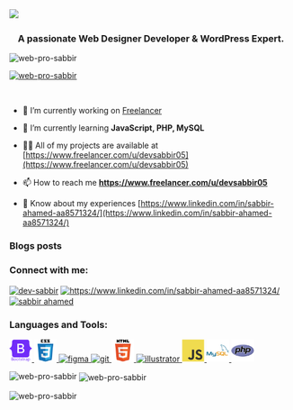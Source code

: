 <img src="https://scontent.fdac138-1.fna.fbcdn.net/v/t39.30808-6/460323153_487420940790317_7297448095746662414_n.jpg?stp=dst-jpg_s960x960&_nc_cat=111&ccb=1-7&_nc_sid=cc71e4&_nc_eui2=AeG31H8rpY2zJdJTCkJv5YIGMrveM5bDDrEyu94zlsMOscGH-zTYh4rmhBmLaYX3bA0JsgI9Uk29KW8gSmppiPXR&_nc_ohc=HcT1g8Q7MJoQ7kNvgHr0LSc&_nc_ht=scontent.fdac138-1.fna&_nc_gid=ACK6n_2F1BGVlrAjq-6aK7g&oh=00_AYAI34UDdlJjq0l2GhqOdGXqiNlrN9ylQkLMNEVuPQMcXg&oe=66EF2756">


<h3 align="center">A passionate Web Designer Developer & WordPress Expert.</h3>

<p align="left"> <img src="https://komarev.com/ghpvc/?username=web-pro-sabbir&label=Profile%20views&color=0e75b6&style=flat" alt="web-pro-sabbir" /> </p>

<p align="left"> <a href="https://github.com/ryo-ma/github-profile-trophy"><img src="https://github-profile-trophy.vercel.app/?username=web-pro-sabbir" alt="web-pro-sabbir" /></a> </p>

<p align="left"> <a href="https://twitter.com/" target="blank"><img src="https://img.shields.io/twitter/follow/?logo=twitter&style=for-the-badge" alt="" /></a> </p>

- 🔭 I’m currently working on [Freelancer](https://www.freelancer.com/u/devsabbir05)

- 🌱 I’m currently learning **JavaScript, PHP, MySQL**

- 👨‍💻 All of my projects are available at [https://www.freelancer.com/u/devsabbir05](https://www.freelancer.com/u/devsabbir05)

- 📫 How to reach me **https://www.freelancer.com/u/devsabbir05**

- 📄 Know about my experiences [https://www.linkedin.com/in/sabbir-ahamed-aa8571324/](https://www.linkedin.com/in/sabbir-ahamed-aa8571324/)

### Blogs posts
<!-- BLOG-POST-LIST:START -->
<!-- BLOG-POST-LIST:END -->

<h3 align="left">Connect with me:</h3>
<p align="left">
<a href="https://dev.to/dev-sabbir" target="blank"><img align="center" src="https://raw.githubusercontent.com/rahuldkjain/github-profile-readme-generator/master/src/images/icons/Social/devto.svg" alt="dev-sabbir" height="30" width="40" /></a>
<a href="https://linkedin.com/in/https://www.linkedin.com/in/sabbir-ahamed-aa8571324/" target="blank"><img align="center" src="https://raw.githubusercontent.com/rahuldkjain/github-profile-readme-generator/master/src/images/icons/Social/linked-in-alt.svg" alt="https://www.linkedin.com/in/sabbir-ahamed-aa8571324/" height="30" width="40" /></a>
<a href="https://fb.com/sabbir ahamed" target="blank"><img align="center" src="https://raw.githubusercontent.com/rahuldkjain/github-profile-readme-generator/master/src/images/icons/Social/facebook.svg" alt="sabbir ahamed" height="30" width="40" /></a>
</p>

<h3 align="left">Languages and Tools:</h3>
<p align="left"> <a href="https://getbootstrap.com" target="_blank" rel="noreferrer"> <img src="https://raw.githubusercontent.com/devicons/devicon/master/icons/bootstrap/bootstrap-plain-wordmark.svg" alt="bootstrap" width="40" height="40"/> </a> <a href="https://www.w3schools.com/css/" target="_blank" rel="noreferrer"> <img src="https://raw.githubusercontent.com/devicons/devicon/master/icons/css3/css3-original-wordmark.svg" alt="css3" width="40" height="40"/> </a> <a href="https://www.figma.com/" target="_blank" rel="noreferrer"> <img src="https://www.vectorlogo.zone/logos/figma/figma-icon.svg" alt="figma" width="40" height="40"/> </a> <a href="https://git-scm.com/" target="_blank" rel="noreferrer"> <img src="https://www.vectorlogo.zone/logos/git-scm/git-scm-icon.svg" alt="git" width="40" height="40"/> </a> <a href="https://www.w3.org/html/" target="_blank" rel="noreferrer"> <img src="https://raw.githubusercontent.com/devicons/devicon/master/icons/html5/html5-original-wordmark.svg" alt="html5" width="40" height="40"/> </a> <a href="https://www.adobe.com/in/products/illustrator.html" target="_blank" rel="noreferrer"> <img src="https://www.vectorlogo.zone/logos/adobe_illustrator/adobe_illustrator-icon.svg" alt="illustrator" width="40" height="40"/> </a> <a href="https://developer.mozilla.org/en-US/docs/Web/JavaScript" target="_blank" rel="noreferrer"> <img src="https://raw.githubusercontent.com/devicons/devicon/master/icons/javascript/javascript-original.svg" alt="javascript" width="40" height="40"/> </a> <a href="https://www.mysql.com/" target="_blank" rel="noreferrer"> <img src="https://raw.githubusercontent.com/devicons/devicon/master/icons/mysql/mysql-original-wordmark.svg" alt="mysql" width="40" height="40"/> </a> <a href="https://www.php.net" target="_blank" rel="noreferrer"> <img src="https://raw.githubusercontent.com/devicons/devicon/master/icons/php/php-original.svg" alt="php" width="40" height="40"/> </a> </p>

<p><img align="left" src="https://github-readme-stats.vercel.app/api/top-langs?username=web-pro-sabbir&show_icons=true&locale=en&layout=compact" alt="web-pro-sabbir" /></p>

<p>&nbsp;<img align="center" src="https://github-readme-stats.vercel.app/api?username=web-pro-sabbir&show_icons=true&locale=en" alt="web-pro-sabbir" /></p>

<p><img align="center" src="https://github-readme-streak-stats.herokuapp.com/?user=web-pro-sabbir&" alt="web-pro-sabbir" /></p>

